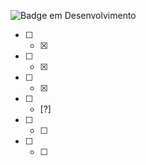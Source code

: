 ![Badge em Desenvolvimento](http://img.shields.io/static/v1?label=STATUS&message=EM%20DESENVOLVIMENTO&color=GREEN&style=for-the-badge)

- [ ] - [x] 
- [ ] - [x] 
- [ ] - [x] 
- [ ] - [?] 
- [ ] - [ ]  
- [ ] - [ ] 